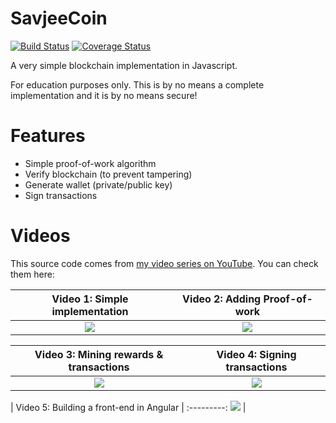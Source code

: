 # SavjeeCoin

[![Build Status](https://travis-ci.org/Savjee/SavjeeCoin.svg?branch=master)](https://travis-ci.org/Savjee/SavjeeCoin) [![Coverage Status](https://coveralls.io/repos/github/Savjee/SavjeeCoin/badge.svg?branch=master)](https://coveralls.io/github/Savjee/SavjeeCoin?branch=master)

A very simple blockchain implementation in Javascript.

For education purposes only. This is by no means a complete implementation and it is by no means secure!

# Features

* Simple proof-of-work algorithm
* Verify blockchain (to prevent tampering)
* Generate wallet (private/public key)
* Sign transactions

# Videos
This source code comes from [my video series on YouTube](https://www.youtube.com/watch?v=zVqczFZr124&list=PLzvRQMJ9HDiTqZmbtFisdXFxul5k0F-Q4). You can check them here:

| Video 1: Simple implementation | Video 2: Adding Proof-of-work |
:-------------------------:|:-------------------------:
[![](https://img.youtube.com/vi/zVqczFZr124/maxresdefault.jpg)](https://www.youtube.com/watch?v=zVqczFZr124) | [![](https://img.youtube.com/vi/HneatE69814/maxresdefault.jpg)](https://www.youtube.com/watch?v=HneatE69814)


| Video 3: Mining rewards & transactions | Video 4: Signing transactions |
:-------------------------:|:-------------------------:
[![](https://img.youtube.com/vi/fRV6cGXVQ4I/maxresdefault.jpg)](https://www.youtube.com/watch?v=fRV6cGXVQ4I) | [![](https://img.youtube.com/vi/kWQ84S13-hw/maxresdefault.jpg)](https://www.youtube.com/watch?v=kWQ84S13-hw)

| Video 5: Building a front-end in Angular |
:---------:
[![](https://img.youtube.com/vi/AQV0WNpE_3g/maxresdefault.jpg)](https://www.youtube.com/watch?v=AQV0WNpE_3g) |
